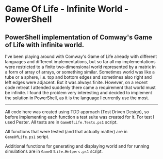 # Game Of Life - Infinite World - PowerShell

PowerShell implementation of Comway's Game of Life with infinite world.
---

I've been playing around with Comway's Game of Life already with different languages and different implementations, but so far all my implementations were restricted to a finite two-dimensional world represented by a matrix in a form of array of arrays, or something similar. Sometimes world was like a tube or a sphere, i.e. top and bottom edges and sometimes also right and left edges were adjacent. But it was always finite.
However, on a recent code retreat I attended suddenly there came a requirement that world must be infinite. I found the problem very interesting and decided to implement the solution in PowerShell, as it is the language I currently use the most.

---

All code here was created using TDD approach (Test Driven Design), so before implementing each function a test suite was created for it. For test I used Pester. All tests are in ```GameOfLife.Tests.ps1``` script.

All functions that were tested (and that actually matter) are in ```GameOfLife.ps1``` script.

Additional functions for generating and displaying world and for running simulations are in ```GameOfLife.Helpers.ps1``` script.
